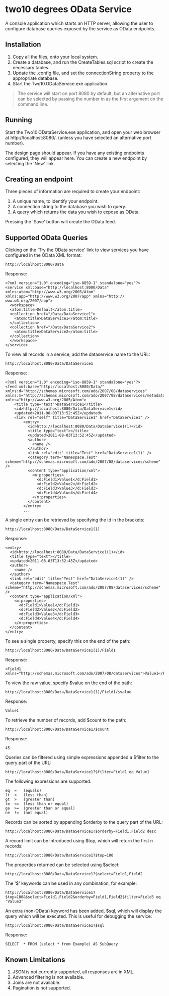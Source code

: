 two10 degrees OData Service
===========================

A console application which starts an HTTP server, allowing the user to configure database queries exposed by the service as OData endpoints.

Installation
------------

1. Copy all the files, onto your local system.
2. Create a database, and run the CreateTables.sql script to create the necessary tables.
3. Update the .config file, and set the connectionString property to the appropriate database.
4. Start the Two10.ODataService.exe application.

 > The service will start on port 8080 by default, but an alternative port can be selected by passing the number in as the first argument on the command line.

Running
-------

Start the Two10.ODataService.exe application, and open your web browser at http://localhost:8080/. (unless you have selected an alternative port number). 

The design page should appear. If you have any existing endpoints configured, they will appear here. You can create a new endpoint by selecting the 'New' link. 

Creating an endpoint
--------------------

Three pieces of information are required to create your endpoint:

1. A unique name, to identify your endpoint.
2. A connection string to the database you wish to query.
3. A query which returns the data you wish to expose as OData.

Pressing the 'Save' button will create the OData feed.

Supported OData Queries
-----------------------

Clicking on the 'Try the OData service' link to view services you have configured in the OData XML format:

	http://localhost:8080/Data

Response:

	<?xml version="1.0" encoding="iso-8859-1" standalone="yes"?>
	<service xml:base="http://localhost:8080/Data" xmlns:atom="http://www.w3.org/2005/Atom" xmlns:app="http://www.w3.org/2007/app" xmlns="http:// www.w3.org/2007/app">
	  <workspace>
	  <atom:title>Default</atom:title>
	  <collection href="/Data/DataService1">
	    <atom:title>DataService1</atom:title>
	  </collection>
	  <collection href="/Data/DataService2">
	    <atom:title>DataService2</atom:title>
	  </collection>
	  </workspace>
	</service>

To view all records in a service, add the dataservice name to the URL: 

	http://localhost:8080/Data/DataService1

Response:

	<?xml version="1.0" encoding="iso-8859-1" standalone="yes"?>
	<feed xml:base="http://localhost:8080/Data/" xmlns:d="http://schemas.microsoft.com/ado/2007/08/dataservices" xmlns:m="http://schemas.microsoft.com/ado/2007/08/dataservices/metadata" xmlns="http://www.w3.org/2005/Atom">
		<title type="text">DataService1</title>
		<id>http://localhost:8080/Data/DataService1</id>
		<updated>2011-08-03T13:52:45Z</updated>
		<link rel="self" title="DataService1" href="DataService1" />
		    <entry>
		      <id>http://localhost:8080/Data/DataService1(1)</id>
		      <title type="text"></title>
		      <updated>2011-08-03T13:52:45Z</updated>
		      <author>
		        <name />
		      </author>
		      <link rel="edit" title="Test" href="DataService1(1)" />
		      <category term="Namespace.Test" scheme="http://schemas.microsoft.com/ado/2007/08/dataservices/scheme" />
		      <content type="application/xml">
		        <m:properties>
		          <d:Field1>Value1</d:Field1>
		          <d:Field2>Value2</d:Field2>
		          <d:Field3>Value3</d:Field3>
		          <d:Field4>Value4</d:Field4>
		        </m:properties>
		      </content>
		    </entry>
		    ...

A single entry can be retrieved by specifying the Id in the brackets: 

	http://localhost:8080/Data/DataService1(1)

Response:

	<entry>
	  <id>http://localhost:8080/Data/DataService1(1)</id>
	  <title type="text"></title>
	  <updated>2011-08-03T13:52:45Z</updated>
	  <author>
	    <name />
	  </author>
	  <link rel="edit" title="Test" href="DataService1(1)" />
	  <category term="Namespace.Test" scheme="http://schemas.microsoft.com/ado/2007/08/dataservices/scheme" />
	  <content type="application/xml">
	    <m:properties>
	      <d:Field1>Value1</d:Field1>
	      <d:Field2>Value2</d:Field2>
	      <d:Field3>Value3</d:Field3>
	      <d:Field4>Value4</d:Field4>
	    </m:properties>
	  </content>
	</entry>

To see a single property, specify this on the end of the path:

	http://localhost:8080/Data/DataService1(1)/Field1

Response:

	<Field1 xmlns="http://schemas.microsoft.com/ado/2007/08/dataservices">Value1</Field1>

To view the raw value, specify $value on the end of the path:

	http://localhost:8080/Data/DataService1(1)/Field1/$value

Response:

	Value1

To retrieve the number of records, add $count to the path:

	http://localhost:8080/Data/DataService1/$count

Response:

	45

Queries can be filtered using simple expressions appended a $filter to the query part of the URL:

	http://localhost:8080/Data/DataService1?$filter=Field1 eq Value1

The following expressions are supported:

	eq  =   (equals)
	lt  <   (less than)	
	gt  >   (greater than)
	le  <=  (less than or equal)
	ge  >=  (greater than or equal)
	ne  !=  (not equal)

Records can be sorted by appending $orderby to the query part of the URL:

	http://localhost:8080/Data/DataService1?$orderby=Field1,Field2 desc

A record limit can be introduced using $top, which will return the first n records:

	http://localhost:8080/Data/DataService1?$top=100

The properties returned can be selected using $select:

	http://localhost:8080/Data/DataService1?$select=Field1,Field2

The '$' keywords can be used in any combination, for example:

	http://localhost:8080/Data/DataService1?$top=100&$select=Field1,Field2&orderby=Field1,Field2$filter=Field3 eq 'Value3'

An extra (non-OData) keyword has been added, $sql, which will display the query which will be executed. This is useful for debugging the service:

	http://localhost:8080/Data/DataService1?$sql

Response:

	SELECT  * FROM (select * from Example) AS SubQuery  


Known Limitations
-----------------

1. JSON is not currently supported, all responses are in XML.
2. Advanced filtering is not available.
3. Joins are not available.
4. Pagination is not supported.
